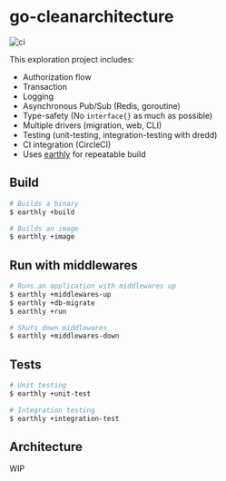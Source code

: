 # go-cleanarchitecture
![ci](https://github.com/IzumiSy/go-cleanarchitecture/actions/workflows/ci.yml/badge.svg)

This exploration project includes:

- Authorization flow
- Transaction
- Logging
- Asynchronous Pub/Sub (Redis, goroutine)
- Type-safety (No `interface{}` as much as possible)
- Multiple drivers (migration, web, CLI)
- Testing (unit-testing, integration-testing with dredd)
- CI integration (CircleCI)
- Uses [earthly](https://github.com/earthly/earthly) for repeatable build

## Build
```sh
# Builds a binary
$ earthly +build

# Builds an image
$ earthly +image
```

## Run with middlewares
```sh
# Runs an application with middlewares up
$ earthly +middlewares-up
$ earthly +db-migrate
$ earthly +run

# Shuts down middlewares
$ earthly +middlewares-down
```

## Tests
```sh
# Unit testing
$ earthly +unit-test

# Integration testing
$ earthly +integration-test
```

## Architecture
WIP
